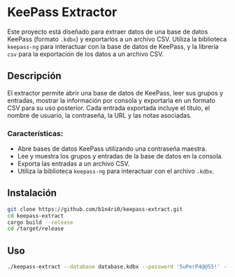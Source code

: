 # KeePass Extractor

Este proyecto está diseñado para extraer datos de una base de datos KeePass (formato `.kdbx`) y exportarlos a un archivo CSV. Utiliza la biblioteca `keepass-ng` para interactuar con la base de datos de KeePass, y la librería `csv` para la exportación de los datos a un archivo CSV.

## Descripción

El extractor permite abrir una base de datos de KeePass, leer sus grupos y entradas, mostrar la información por consola y exportarla en un formato CSV para su uso posterior. Cada entrada exportada incluye el título, el nombre de usuario, la contraseña, la URL y las notas asociadas.

### Características:
- Abre bases de datos KeePass utilizando una contraseña maestra.
- Lee y muestra los grupos y entradas de la base de datos en la consola.
- Exporta las entradas a un archivo CSV.
- Utiliza la biblioteca `keepass-ng` para interactuar con el archivo `.kdbx`.

## Instalación
   ```bash
   git clone https://github.com/b1n4ri0/keepass-extract.git
   cd keepass-extract
   cargo build --release
   cd /target/release
```

## Uso
  ```bash
  ./keepass-extract --database database.kdbx --password '5uPerP4@@55!' --output out.csv 
